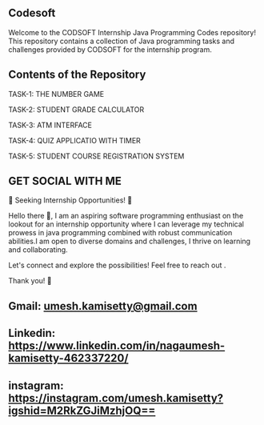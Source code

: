 ## Codesoft

Welcome to the CODSOFT Internship Java Programming Codes repository! This repository contains a collection of Java programming tasks and challenges provided by CODSOFT for the internship program.


## Contents of the Repository

TASK-1: THE NUMBER GAME

TASK-2: STUDENT GRADE CALCULATOR

TASK-3: ATM INTERFACE

TASK-4: QUIZ APPLICATIO WITH TIMER

TASK-5: STUDENT COURSE REGISTRATION SYSTEM

## GET SOCIAL WITH ME 

🌟 Seeking Internship Opportunities! 🌟

Hello there 👋,
I am an aspiring software programming enthusiast on the lookout for an internship opportunity where I can leverage my technical prowess in java programming combined with robust communication abilities.I am open to diverse domains and challenges, I thrive on learning and collaborating. 

Let's connect and explore the possibilities! Feel free to reach out .

Thank you! 🚀

## Gmail: umesh.kamisetty@gmail.com

## Linkedin: https://www.linkedin.com/in/nagaumesh-kamisetty-462337220/

## instagram: https://instagram.com/umesh.kamisetty?igshid=M2RkZGJiMzhjOQ==



